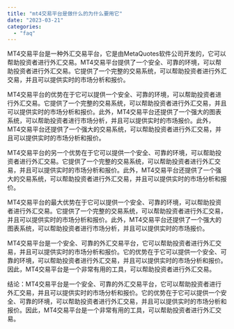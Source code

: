 ```yaml
---
title: "mt4交易平台是做什么的为什么要用它"
date: "2023-03-21"
categories: 
  - "faq"
---
```


MT4交易平台是一种外汇交易平台，它是由MetaQuotes软件公司开发的，它可以帮助投资者进行外汇交易。MT4交易平台提供了一个安全、可靠的环境，可以帮助投资者进行外汇交易。它提供了一个完整的交易系统，可以帮助投资者进行外汇交易，并且可以提供实时的市场分析和报价。

MT4交易平台的优势在于它可以提供一个安全、可靠的环境，可以帮助投资者进行外汇交易。它提供了一个完整的交易系统，可以帮助投资者进行外汇交易，并且可以提供实时的市场分析和报价。此外，MT4交易平台还提供了一个强大的图表系统，可以帮助投资者进行市场分析，并且可以提供实时的市场报价。此外，MT4交易平台还提供了一个强大的交易系统，可以帮助投资者进行外汇交易，并且可以提供实时的市场分析和报价。

MT4交易平台的另一个优势在于它可以提供一个安全、可靠的环境，可以帮助投资者进行外汇交易。它提供了一个完整的交易系统，可以帮助投资者进行外汇交易，并且可以提供实时的市场分析和报价。此外，MT4交易平台还提供了一个强大的交易系统，可以帮助投资者进行外汇交易，并且可以提供实时的市场分析和报价。

MT4交易平台的最大优势在于它可以提供一个安全、可靠的环境，可以帮助投资者进行外汇交易。它提供了一个完整的交易系统，可以帮助投资者进行外汇交易，并且可以提供实时的市场分析和报价。此外，MT4交易平台还提供了一个强大的图表系统，可以帮助投资者进行市场分析，并且可以提供实时的市场报价。

MT4交易平台是一个安全、可靠的外汇交易平台，它可以帮助投资者进行外汇交易，并且可以提供实时的市场分析和报价。它的优势在于它可以提供一个安全、可靠的环境，可以帮助投资者进行外汇交易，并且可以提供实时的市场分析和报价。因此，MT4交易平台是一个非常有用的工具，可以帮助投资者进行外汇交易。

结论：MT4交易平台是一个安全、可靠的外汇交易平台，它可以帮助投资者进行外汇交易，并且可以提供实时的市场分析和报价。它的优势在于它可以提供一个安全、可靠的环境，可以帮助投资者进行外汇交易，并且可以提供实时的市场分析和报价。因此，MT4交易平台是一个非常有用的工具，可以帮助投资者进行外汇交易。
